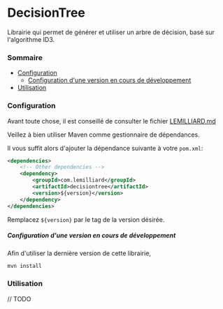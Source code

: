 # DecisionTree

Librairie qui permet de générer et utiliser un arbre de décision, basé sur l'algorithme ID3.

### Sommaire

* [Configuration](#configuration)
  * [Configuration d'une version en cours de développement](#configuration-d-une-version-en-cours-de-développement)
* [Utilisation](#utilisation)

### Configuration

Avant toute chose, il est conseillé de consulter le fichier [LEMILLIARD.md](LEMILLIARD.md)

Veillez à bien utiliser Maven comme gestionnaire de dépendances.

Il vous suffit alors d'ajouter la dépendance suivante à votre `pom.xml`:

```xml
<dependencies>
    <!-- Other dependencies -->
    <dependency>
        <groupId>com.lemilliard</groupId>
        <artifactId>decisiontree</artifactId>
        <version>${version}</version>
    </dependency>
</dependencies>
```

Remplacez `${version}` par le tag de la version désirée.

##### Configuration d'une version en cours de développement

Afin d'utiliser la dernière version de cette librairie, 

```sh
mvn install
```

### Utilisation

// TODO